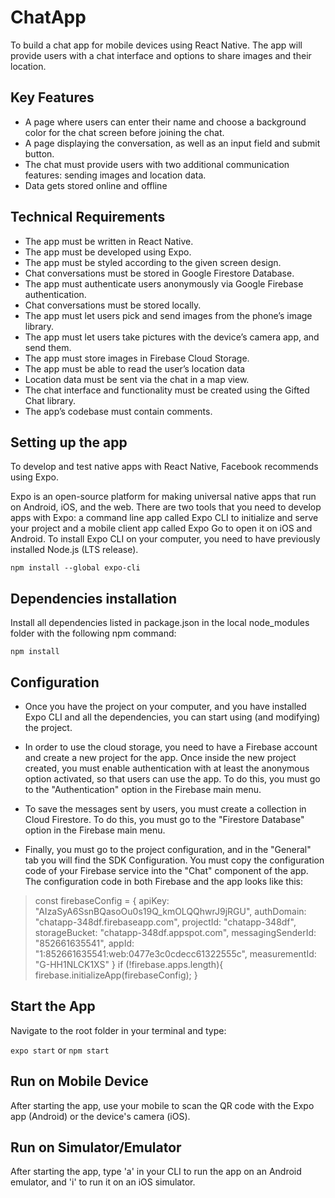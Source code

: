 # ChatApp

To build a chat app for mobile devices using React Native. The app will provide users with a chat interface and options to share images and their location.

## Key Features

- A page where users can enter their name and choose a background color for the chat screen before joining the chat.
- A page displaying the conversation, as well as an input field and submit button.
- The chat must provide users with two additional communication features: sending images and location data.
- Data gets stored online and offline

## Technical Requirements

- The app must be written in React Native.
- The app must be developed using Expo.
- The app must be styled according to the given screen design.
- Chat conversations must be stored in Google Firestore Database.
- The app must authenticate users anonymously via Google Firebase authentication.
- Chat conversations must be stored locally.
- The app must let users pick and send images from the phone’s image library.
- The app must let users take pictures with the device’s camera app, and send them.
- The app must store images in Firebase Cloud Storage.
- The app must be able to read the user’s location data
- Location data must be sent via the chat in a map view.
- The chat interface and functionality must be created using the Gifted Chat library.
- The app’s codebase must contain comments.

## Setting up the app
To develop and test native apps with React Native, Facebook recommends using Expo.

Expo is an open-source platform for making universal native apps that run on Android, iOS, and the web. There are two tools that you need to develop apps with Expo: a command line app called Expo CLI to initialize and serve your project and a mobile client app called Expo Go to open it on iOS and Android. To install Expo CLI on your computer, you need to have previously installed Node.js (LTS release).

`npm install --global expo-cli`

## Dependencies installation

Install all dependencies listed in package.json in the local node_modules folder with the following npm command:

`npm install`

## Configuration
- Once you have the project on your computer, and you have installed Expo CLI and all the dependencies, you can start using (and modifying) the project.

- In order to use the cloud storage, you need to have a Firebase account and create a new project for the app. Once inside the new project created, you must enable authentication with at least the anonymous option activated, so that users can use the app. To do this, you must go to the "Authentication" option in the Firebase main menu.

- To save the messages sent by users, you must create a collection in Cloud Firestore. To do this, you must go to the "Firestore Database" option in the Firebase main menu.

- Finally, you must go to the project configuration, and in the "General" tab you will find the SDK Configuration. You must copy the configuration code of your Firebase service into the "Chat" component of the app. The configuration code in both Firebase and the app looks like this:

> const firebaseConfig = {
    apiKey: "AIzaSyA6SsnBQasoOu0s19Q_kmOLQQhwrJ9jRGU",
    authDomain: "chatapp-348df.firebaseapp.com",
    projectId: "chatapp-348df",
    storageBucket: "chatapp-348df.appspot.com",
    messagingSenderId: "852661635541",
    appId: "1:852661635541:web:0477e3c0cdecc61322555c",
    measurementId: "G-HH1NLCK1XS"
  }
   if (!firebase.apps.length){
       firebase.initializeApp(firebaseConfig);
        }

## Start the App

Navigate to the root folder  in your terminal and type:

`expo start` or `npm start`

## Run on Mobile Device
After starting the app, use your mobile to scan the QR code with the Expo app (Android) or the device's camera (iOS). 

## Run on Simulator/Emulator
After starting the app, type 'a' in your CLI to run the app on an Android emulator, and 'i' to run it on an iOS simulator.

